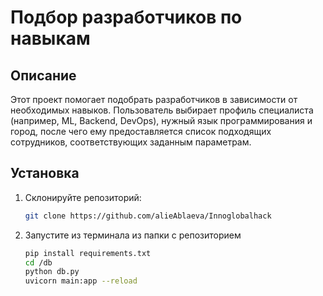 # Подбор разработчиков по навыкам

## Описание
Этот проект помогает подобрать разработчиков в зависимости от необходимых навыков. Пользователь выбирает профиль специалиста (например, ML, Backend, DevOps), нужный язык программирования и город, после чего ему предоставляется список подходящих сотрудников, соответствующих заданным параметрам.

## Установка
1. Склонируйте репозиторий:
   ```bash
   git clone https://github.com/alieAblaeva/Innoglobalhack
2. Запустите из терминала из папки с репозиторием
   ```bash
   pip install requirements.txt
   cd /db
   python db.py
   uvicorn main:app --reload